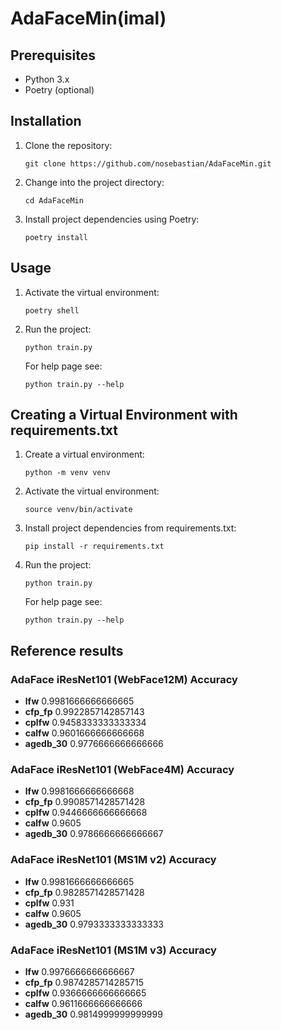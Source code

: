 # AdaFaceMin(imal)

## Prerequisites

- Python 3.x
- Poetry (optional)

## Installation

1. Clone the repository:

    ```shell
    git clone https://github.com/nosebastian/AdaFaceMin.git
    ```

2. Change into the project directory:

    ```shell
    cd AdaFaceMin
    ```

3. Install project dependencies using Poetry:

    ```shell
    poetry install
    ```

## Usage

1. Activate the virtual environment:

    ```shell
    poetry shell
    ```

2. Run the project:

    ```shell
    python train.py
    ```

    For help page see:
    
    ```shell
    python train.py --help
    ```

## Creating a Virtual Environment with requirements.txt

1. Create a virtual environment:

    ```shell
    python -m venv venv
    ```

2. Activate the virtual environment:

    ```shell
    source venv/bin/activate
    ```

3. Install project dependencies from requirements.txt:

    ```shell
    pip install -r requirements.txt
    ```

4. Run the project:

    ```shell
    python train.py
    ```

    For help page see:
    
    ```shell
    python train.py --help
    ```
    
## Reference results 
### AdaFace iResNet101 (WebFace12M) Accuracy
- **lfw**      0.9981666666666665
- **cfp_fp**   0.9922857142857143
- **cplfw**    0.9458333333333334
- **calfw**    0.9601666666666668
- **agedb_30** 0.9776666666666666

### AdaFace iResNet101 (WebFace4M) Accuracy
- **lfw**      0.9981666666666668
- **cfp_fp**   0.9908571428571428
- **cplfw**    0.9446666666666668
- **calfw**    0.9605
- **agedb_30** 0.9786666666666667

### AdaFace iResNet101 (MS1M v2) Accuracy
- **lfw**      0.9981666666666665
- **cfp_fp**   0.9828571428571428
- **cplfw**    0.931
- **calfw**    0.9605
- **agedb_30** 0.9793333333333333 

### AdaFace iResNet101 (MS1M v3) Accuracy
- **lfw**      0.9976666666666667
- **cfp_fp**   0.9874285714285715
- **cplfw**    0.9366666666666665
- **calfw**    0.9611666666666666
- **agedb_30** 0.9814999999999999

